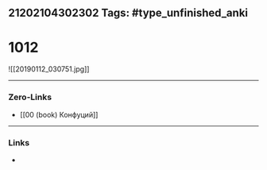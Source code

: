 21202104302302
Tags: #type_unfinished_anki
---
# 1012

![[20190112_030751.jpg]]

---
### Zero-Links
- [[00 (book) Конфуций]]
---
### Links
-